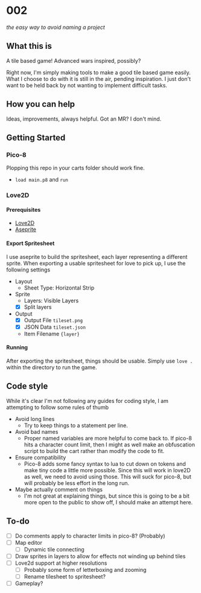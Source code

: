# 002
*the easy way to avoid naming a project*

## What this is
A tile based game! Advanced wars inspired, possibly?

Right now, I'm simply making tools to make a good tile based game easily. What I choose to do with it is still in the air, pending inspiration. I just don't want to be held back by not wanting to implement difficult tasks.

## How you can help
Ideas, improvements, always helpful. Got an MR? I don't mind.

## Getting Started

### Pico-8
Plopping this repo in your carts folder should work fine.
- `load main.p8` and `run`

### Love2D

#### Prerequisites
- [Love2D](https://love2d.org/)
- [Aseprite](https://www.aseprite.org/)

#### Export Spritesheet
I use aseprite to build the spritesheet, each layer representing a different sprite.
When exporting a usable spritesheet for love to pick up, I use the following settings
- Layout
  - Sheet Type: Horizontal Strip
- Sprite
  - Layers: Visible Layers
  - [X] Split layers
- Output
  - [X] Output File `tileset.png`
  - [X] JSON Data `tileset.json`
  - Item Filename `{layer}`

#### Running
After exporting the spritesheet, things should be usable. Simply use `love .` within the directory to run the game.

## Code style
While it's clear I'm not following any guides for coding style, I am attempting to follow some rules of thumb
- Avoid long lines
  - Try to keep things to a statement per line.
- Avoid bad names
  - Proper named variables are more helpful to come back to. If pico-8 hits a character count limit, then I might as well make an obfuscation script to build the cart rather than modify the code to fit.
- Ensure compatibility
  - Pico-8 adds some fancy syntax to lua to cut down on tokens and make tiny code a little more possible. Since this will work in love2D as well, we need to avoid using those. This will suck for pico-8, but will probably be less effort in the long run.
- Maybe actually comment on things
  - I'm not great at explaining things, but since this is going to be a bit more open to the public to show off, I should make an attempt here.

## To-do
- [ ] Do comments apply to character limits in pico-8? (Probably)
- [ ] Map editor
  - [ ] Dynamic tile connecting
- [ ] Draw sprites in layers to allow for effects not winding up behind tiles
- [ ] Love2d support at higher resolutions
  - [ ] Probably some form of letterboxing and zooming
  - [ ] Rename tilesheet to spritesheet?
- [ ] Gameplay?
